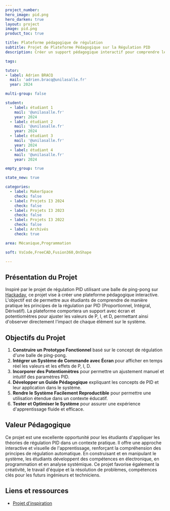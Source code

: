 ```yaml
---
project_number:
hero_image: pid.png
hero_darken: true
layout: project
image: pid.png
product_toc: true

title: Plateforme pédagogique de régulation
subtitle: Projet de Plateforme Pédagogique sur la Régulation PID
description: Créer un support pédagogique interactif pour comprendre le principe du PID

tags: 

tutor:
- label: Adrien BRACQ
  mail: 'adrien.bracq@unilasalle.fr'
  year: 2024

multi-group: false

student:
  - label: étudiant 1
    mail: '@unilasalle.fr'
    year: 2024
  - label: étudiant 2
    mail: '@unilasalle.fr'
    year: 2024
  - label: étudiant 3
    mail: '@unilasalle.fr'
    year: 2024
  - label: étudiant 4
    mail: '@unilasalle.fr'
    year: 2024

empty_group: true

state_new: true

categories:
  - label: MakerSpace
    check: false
  - label: Projets I3 2024
    check: false
  - label: Projets I3 2023
    check: false
  - label: Projets I3 2022
    check: false
  - label: Archivés
    check: true

area: Mécanique,Programmation

soft: VsCode,FreeCAD,Fusion360,OnShape

---
```

## Présentation du Projet
Inspiré par le projet de régulation PID utilisant une balle de ping-pong sur [Hackaday](https://hackaday.com/2019/07/31/ping-pong-ball-makes-great-pid-example/), ce projet vise à créer une plateforme pédagogique interactive. L'objectif est de permettre aux étudiants de comprendre de manière pratique les principes de la régulation par PID (Proportionnel, Intégral, Dérivatif). La plateforme comportera un support avec écran et potentiomètres pour ajuster les valeurs de P, I, et D, permettant ainsi d'observer directement l'impact de chaque élément sur le système.

## Objectifs du Projet

1. **Construire un Prototype Fonctionnel** basé sur le concept de régulation d'une balle de ping-pong.
2. **Intégrer un Système de Commande avec Écran** pour afficher en temps réel les valeurs et les effets de P, I, D.
3. **Incorporer des Potentiomètres** pour permettre un ajustement manuel et intuitif des paramètres PID.
4. **Développer un Guide Pédagogique** expliquant les concepts de PID et leur application dans le système.
5. **Rendre le Système Facilement Reproductible** pour permettre une utilisation étendue dans un contexte éducatif.
6. **Tester et Optimiser le Système** pour assurer une expérience d'apprentissage fluide et efficace.

## Valeur Pédagogique
Ce projet est une excellente opportunité pour les étudiants d'appliquer les théories de régulation PID dans un contexte pratique. Il offre une approche interactive et visuelle de l'apprentissage, renforçant la compréhension des principes de régulation automatique. En construisant et en manipulant le système, les étudiants développent des compétences en électronique, en programmation et en analyse systémique. Ce projet favorise également la créativité, le travail d'équipe et la résolution de problèmes, compétences clés pour les futurs ingénieurs et techniciens.

## Liens et ressources

- [Projet d'inspiration](https://hackaday.com/2019/07/31/ping-pong-ball-makes-great-pid-example/) 